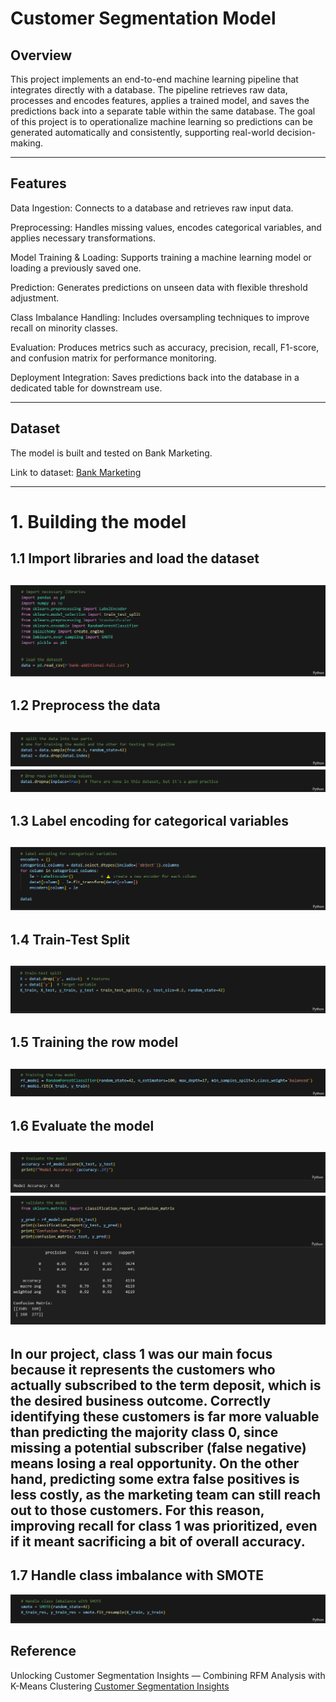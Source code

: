 # Customer Segmentation Model

## Overview
This project implements an end-to-end machine learning pipeline that integrates directly with a database. The pipeline retrieves raw data, processes and encodes features, applies a trained model, and saves the predictions back into a separate table within the same database. The goal of this project is to operationalize machine learning so predictions can be generated automatically and consistently, supporting real-world decision-making.

---
## Features
Data Ingestion: Connects to a database and retrieves raw input data.

Preprocessing: Handles missing values, encodes categorical variables, and applies necessary transformations.

Model Training & Loading: Supports training a machine learning model or loading a previously saved one.

Prediction: Generates predictions on unseen data with flexible threshold adjustment.

Class Imbalance Handling: Includes oversampling techniques to improve recall on minority classes.

Evaluation: Produces metrics such as accuracy, precision, recall, F1-score, and confusion matrix for performance monitoring.

Deployment Integration: Saves predictions back into the database in a dedicated table for downstream use.

---
## Dataset
The model is built and tested on Bank Marketing.

Link to dataset: [Bank Marketing](https://archive.ics.uci.edu/ml/datasets/bank+marketing)

---

# 1. Building the model
## 1.1 Import libraries and load the dataset
![My Local Image](images/Capture.PNG)
---
## 1.2 Preprocess the data
![My Local Image](images/Capture1.PNG)
![My Local Image](images/Capture2.PNG)
---
## 1.3 Label encoding for categorical variables
![My Local Image](images/Capture3.PNG)
---
## 1.4 Train-Test Split
![My Local Image](images/Capture5.PNG)
---
## 1.5 Training the row model
![My Local Image](images/Capture6.PNG)
---
## 1.6 Evaluate the model
![My Local Image](images/Capture7.PNG)
![My Local Image](images/Capture8.PNG)
---
In our project, class 1 was our main focus because it represents the customers who actually subscribed to the term deposit, which is the desired business outcome. Correctly identifying these customers is far more valuable than predicting the majority class 0, since missing a potential subscriber (false negative) means losing a real opportunity. On the other hand, predicting some extra false positives is less costly, as the marketing team can still reach out to those customers. For this reason, improving recall for class 1 was prioritized, even if it meant sacrificing a bit of overall accuracy.
---
## 1.7 Handle class imbalance with SMOTE
![My Local Image](images/Capture9.PNG)
## Reference

Unlocking Customer Segmentation Insights — Combining RFM Analysis with K-Means Clustering
[Customer Segmentation Insights](https://ishla.medium.com/unlocking-customer-segmentation-insights-combining-rfm-analysis-with-k-means-clustering-45bdc6bf8555)  


